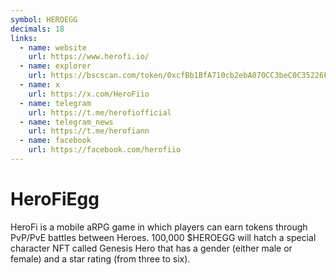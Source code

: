 ```yaml
---
symbol: HEROEGG
decimals: 18
links:
  - name: website
    url: https://www.herofi.io/
  - name: explorer
    url: https://bscscan.com/token/0xcfBb1BfA710cb2ebA070CC3beC0C35226FeA4BAF
  - name: x
    url: https://x.com/HeroFiio
  - name: telegram
    url: https://t.me/herofiofficial
  - name: telegram_news
    url: https://t.me/herofiann
  - name: facebook
    url: https://facebook.com/herofiio
---
```


# HeroFiEgg

HeroFi is a mobile aRPG game in which players can earn tokens through PvP/PvE battles between Heroes. 100,000 $HEROEGG will hatch a special character NFT called Genesis Hero that has a gender (either male or female) and a star rating (from three to six).
